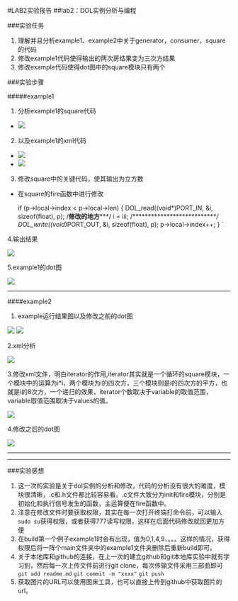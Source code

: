 
#LAB2实验报告
##lab2：DOL实例分析与编程


###实验任务
1. 理解并且分析example1、example2中关于generator，consumer，square的代码
2. 修改example1代码使得输出的两次房结果变为三次方结果
3. 修改example代码使得dot图中的square模块只有两个






###实验步骤

#####example1
1. 分析example1的square代码
 * ![](https://raw.githubusercontent.com/rowlingggg/ES2016_14353398/master/assignment/pic_lab3/example1_1.png)

2. 以及example1的xml代码
 * ![](https://raw.githubusercontent.com/rowlingggg/ES2016_14353398/master/assignment/pic_lab3/example1_2.png)
 * ![](https://raw.githubusercontent.com/rowlingggg/ES2016_14353398/master/assignment/pic_lab3/example1_3.png)
 
3. 修改square中的关键代码，使其输出为立方数
 * 在square的fire函数中进行修改

    if (p->local->index < p->local->len) {
        DOL_read((void*)PORT_IN, &i, sizeof(float), p);
        /********修改的地方***********/
        i = i*i*i;
        /****************************/
        DOL_write((void*)PORT_OUT, &i, sizeof(float), p);
        p->local->index++;
    }
`

4.输出结果 

![](https://raw.githubusercontent.com/rowlingggg/ES2016_14353398/master/assignment/pic_lab3/lab3_1.png)

5.example1的dot图

![](https://raw.githubusercontent.com/rowlingggg/ES2016_14353398/master/assignment/pic_lab3/lab3_2.png)



***
####example2

1. example运行结果图以及修改之前的dot图

![](https://raw.githubusercontent.com/rowlingggg/ES2016_14353398/master/assignment/pic_lab3/lab3_3.png)
![](https://raw.githubusercontent.com/rowlingggg/ES2016_14353398/master/assignment/pic_lab3/lab3_4.png)

2.xml分析

![](https://raw.githubusercontent.com/rowlingggg/ES2016_14353398/master/assignment/pic_lab3/exampl2_1.png)

3.修改xml文件，明白iterator的作用,iterator其实就是一个循环的square模块，一个模块中的运算为i*i，两个模块为i的四次方，三个模块则是i的四次方的平方，也就是i的8次方，一个递归的效果，iterator个数取决于variable的取值范围，variable取值范围取决于values的值。

![](https://raw.githubusercontent.com/rowlingggg/ES2016_14353398/master/assignment/pic_lab3/exampl2_2.png)

4.修改之后的dot图

![](https://raw.githubusercontent.com/rowlingggg/ES2016_14353398/master/assignment/pic_lab3/lab3_5.png)




***
***
###实验感想
1. 这一次的实验是关于dol实例的分析和修改，代码的分析没有很大的难度，模块很清晰，.c和.h文件都比较容易看。.c文件大致分为init和fire模块，分别是初始化和执行信号发生的函数，主运算便在fire函数中。
2. 注意在修改文件时要获取权限，其实在每一次打开终端打命令前，可以输入 `sudo su`获得权限，或者获得777读写权限，这样在后面代码修改就回更加方便
3. 在build第一个例子example1时会有出现，值为0,1,4,9、。。。这样的情况，获得权限后将一阵个main文件夹中的example1文件夹删除后重新build即可。
4. 关于本地库和github的连接，在上一次的建立github和git本地库实验中就有学习到，然后每一次上传文件前进行git clone，每次传输文件采用三部曲即可
   `git add readme.md`
   `git commit -m "xxxx"`
   `git push`
5. 获取图片的URL可以使用图床工具，也可以直接上传到github中获取图片的url。



















